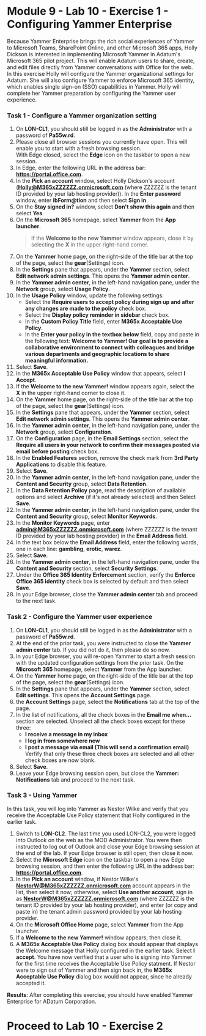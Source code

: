 # Module 9 - Lab 10 - Exercise 1 - Configuring Yammer Enterprise
Because Yammer Enterprise brings the rich social experiences of Yammer to Microsoft Teams, SharePoint Online, and other Microsoft 365 apps, Holly Dickson is interested in implementing Microsoft Yammer in Adatum's Microsoft 365 pilot project. This will enable Adatum users to share, create, and edit files directly from Yammer conversations with Office for the web.  
In this exercise Holly will configure the Yammer organizational settings for Adatum. She will also configure Yammer to enforce Microsoft 365 identity, which enables single sign-on (SSO) capabilities in Yammer. Holly will complete her Yammer preparation by configuring the Yammer user experience.

### Task 1 - Configure a Yammer organization setting
1. On **LON-CL1**, you should still be logged in as the **Administrator** with a password of **Pa55w.rd**.
1. Please close all browser sessions you currently have open. This will enable you to start with a fresh browsing session.  
	With Edge closed, select the **Edge** icon on the taskbar to open a new session. 
1. In Edge, enter the following URL in the address bar: **https://portal.office.com**.
1. In the **Pick an account** window, select Holly Dickson's account (**Holly@M365xZZZZZZ.onmicrosoft.com** (where ZZZZZZ is the tenant ID provided by your lab hosting provider)). In the **Enter password** window, enter **ibForm@tion** and then select **Sign in**.
1. On the **Stay signed in?** window, select **Don't show this again** and then select **Yes**.
1. On the **Microsoft 365** homepage, select **Yammer** from the **App launcher**.  
	>If the **Welcome to the new Yammer** window appears, close it by selecting the **X** in the upper right-hand corner.
1. On the **Yammer** home page, on the right-side of the title bar at the top of the page, select the **gear**(Settings) icon.
1. In the **Settings** pane that appears, under the **Yammer** section, select **Edit network admin settings**. This opens the **Yammer admin center**.
1. In the **Yammer admin center**, in the left-hand navigation pane, under the **Network** group, select **Usage Policy**.
1. In the **Usage Policy** window, update the following settings:  
	- Select the **Require users to accept policy during sign up and after any changes are made to the policy** check box.
	- Select the **Display policy reminder in sidebar** check box.
	- In the **Custom Policy Title** field, enter **M365x Acceptable Use Policy**.
	- In the **Enter your policy in the textbox below** field, copy and paste in the following text: **Welcome to Yammer! Our goal is to provide a collaborative environment to connect with colleagues and bridge various departments and geographic locations to share meaningful information.**
1. Select **Save**.
1. In the **M365x Acceptable Use Policy** window that appears, select **I Accept**. 
1. If the **Welcome to the new Yammer!** window appears again, select the **X** in the upper right-hand corner to close it.
1. On the **Yammer** home page, on the right-side of the title bar at the top of the page, select the **gear**(Settings) icon.
1. In the **Settings** pane that appears, under the **Yammer** section, select **Edit network admin settings**. This opens the **Yammer admin center**.
1. In the **Yammer admin center**, in the left-hand navigation pane, under the **Network** group, select **Configuration**.
1. On the **Configuration** page, in the **Email Settings** section, select the **Require all users in your network to confirm their messages posted via email before posting** check box.
1. In the **Enabled Features** section, remove the check mark from **3rd Party Applications** to disable this feature.
1. Select **Save**.
1. In the **Yammer admin center**, in the left-hand navigation pane, under the **Content and Security** group, select **Data Retention**.
1. In the **Data Retention Policy** page, read the description of available options and select **Archive** (if it's not already selected) and then Select **Save**.
1. In the **Yammer admin center**, in the left-hand navigation pane, under the **Content and Security** group, select **Monitor Keywords**.
1. In the **Monitor Keywords** page, enter **admin@M365xZZZZZZ.onmicrosoft.com** (where ZZZZZZ is the tenant ID provided by your lab hosting provider) in the **Email Address** field.
1. In the text box below the **Email Address**  field, enter the following words, one in each line: **gambling**, **erotic**, **warez**.
1. Select **Save**.
1. In the **Yammer admin center**, in the left-hand navigation pane, under the **Content and Security** section, select **Security Settings**.
1. Under the **Office 365 Identity Enforcement** section, verify the **Enforce Office 365  identity** check box is selected by default and then select **Save**.
1. In your Edge browser, close the **Yammer admin center** tab and proceed to the next task.

### Task 2 - Configure the Yammer user experience
1. On **LON-CL1**, you should still be logged in as the **Administrator** with a password of **Pa55w.rd**.
1. At the end of the prior task, you were instructed to close the **Yammer admin center** tab. If you did not do it, then please do so now.
1. In your Edge browser, you will re-open Yammer to start a fresh session with the updated configuration settings from the prior task. On the **Microsoft 365** homepage, select **Yammer** from the App launcher.
1. On the **Yammer** home page, on the right-side of the title bar at the top of the page, select the **gear**(Settings) icon.
1. In the **Settings** pane that appears, under the **Yammer** section, select **Edit settings**. This opens the **Account Settings** page.
1. the **Account Settings** page, select the **Notifications** tab at the top of the page.
1. In the list of notifications, all the check boxes in the **Email me when...** section are selected. Unselect all the check boxes except for these three:  
	- **I receive a message in my inbox**
	- **I log in from somewhere new**
	- **I post a message via email (This will send a confirmation email)**  
	Verfify that only these three check boxes are selected and all other check boxes are now blank.
1. Select **Save**.
1. Leave your Edge browsing session open, but close the **Yammer: Notifications** tab and proceed to the next task.

### Task 3 - Using Yammer
In this task, you will log into Yammer as Nestor Wilke and verify that you receive the Acceptable Use Policy statement that Holly configured in the earlier task.
1. Switch to **LON-CL2**. The last time you used LON-CL2, you were logged into Outlook on the web as the MOD Administrator. You were then instructed to log out of Outlook and close your Edge browsing session at the end of the lab. If your Edge browser is still open, then close it now.
1. Select the **Microsoft Edge** icon on the taskbar to open a new Edge browsing session, and then enter the following URL in the address bar: **https://portal.office.com**.
1. In the **Pick an account** window, if Nestor Wilke's **NestorW@M365xZZZZZZ.onmicrosoft.com** account appears in the list, then select it now; otherwise, select **Use another account**, sign in as **NestorW@M365xZZZZZZ.onmicrosoft.com** (where ZZZZZZ is the tenant ID provided by your lab hosting provider), and enter (or copy and paste in) the tenant admin password provided by your lab hosting provider.
1. On the **Microsoft Office Home** page, select **Yammer** from the App launcher.
1. If a **Welcome to the new Yammer!** window appears, then close it.
1. A **M365x Acceptable Use Policy** dialog box should appear that displays the Welcome message that Holly configured in the earlier task. Select **I accept**.
	You have now verified that a user who is signing into Yammer for the first time receives the Acceptable Use Policy statment. If Nestor were to sign out of Yammer and then sign back in, the **M365x Acceptable Use Policy** dialog box would not appear, since he already accepted it.

**Results**: After completing this exercise, you should have enabled Yammer Enterprise for ADatum Corporation.
# Proceed to Lab 10 - Exercise 2